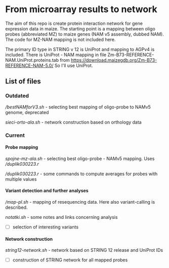 # From microarray results to network

The aim of this repo is create protein interaction network for gene expression data in maize.
The starting point is a mapping between oligo probes (abbreviated MZ) to maize genes (NAM v5 assembly, dubbed NAM).
The code for MZ-NAM mapping is not included here.

The primary ID type in STRING v 12 is UniProt and mapping to AGPv4 is included.
There is UniProt - NAM mapping in file Zm-B73-REFERENCE-NAM.UniProt.proteins.tab from https://download.maizegdb.org/Zm-B73-REFERENCE-NAM-5.0/
So I'll use UniProt.

## List of files

### Outdated

*/bestNAMforV3.sh* - selecting best mapping of oligo-probe to NAMv5 genome, deprecated

*sieci-orto-ala.sh* - network construction based on orthology data

### Current

#### Probe mapping

*spojne-mz-ala.sh* - selecting best oligo-probe - NAMv5 mapping. Uses */duplik030223.r*

*/duplik030223.r* - some commands to compute averages for probes with multiple values

#### Variant detection and further analyses

*/map-pl.sh* - mapping of resequencing data. Here also variant-calling is described.

*notatki.sh* - some notes and links concerning analysis

- [ ] selection of interesting variants

#### Network construction

*string12-network.sh* - network based on STRING 12 release and UniProt IDs

- [ ] construction of STRING network for all mapped probes
